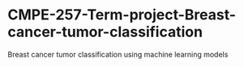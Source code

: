 # CMPE-257-Term-project-Breast-cancer-tumor-classification
Breast cancer tumor classification using machine learning models
